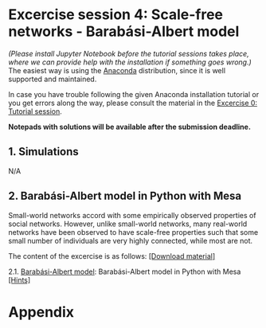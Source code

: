 # **Excercise session 4: Scale-free networks - Barabási-Albert model**

*(Please install Jupyter Notebook before the tutorial sessions takes place, where we can provide help with the installation if something goes wrong.)* The easiest way is using the [Anaconda](https://jupyter-notebook-beginner-guide.readthedocs.io/en/latest/install.html) distribution, since it is well supported and maintained.

In case you have trouble following the given Anaconda installation tutorial or you get errors along the way, please consult the material in the [Excercise 0: Tutorial session](https://github.com/dgarcia-eu/ComputationalModellingSocialSystems/blob/main/Exercise_00_Tut/Exercise_Tutorial.md).

**Notepads with solutions will be available after the submission deadline.**

## 1. Simulations

N/A

## 2. Barabási-Albert model in Python with Mesa

Small-world networks accord with some empirically observed properties of social networks. However, unlike small-world networks, many real-world networks have been observed to have scale-free properties such that some small number of individuals are very highly connected, while most are not.

The content of the excercise is as follows: [[Download material]](https://minhaskamal.github.io/DownGit/#/home?url=https://github.com/dgarcia-eu/ComputationalModellingSocialSystems/tree/main/Exercise_04_ScaleFreeNetworks)

2.1. [Barabási-Albert model](https://github.com/dgarcia-eu/ComputationalModellingSocialSystems/blob/main/Exercise_04_ScaleFreeNetworks/scale-free-networks-handout.ipynb): Barabási-Albert model in Python with Mesa [[Hints]](https://github.com/dgarcia-eu/ComputationalModellingSocialSystems/blob/main/Exercise_04_ScaleFreeNetworks/scale-free-networks-hints.ipynb)

# Appendix
